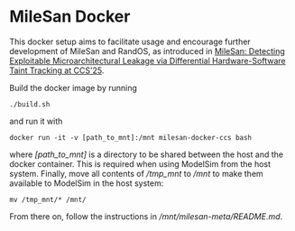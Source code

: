 # MileSan Docker
This docker setup aims to facilitate usage and encourage further development of MileSan and RandOS, as introduced in [MileSan: Detecting Exploitable Microarchitectural Leakage via Differential Hardware-Software Taint Tracking at CCS'25](https://comsec-files.ethz.ch/papers/milesan_ccs25.pdf).

Build the docker image by running
```
./build.sh
```
and run it with
```
docker run -it -v [path_to_mnt]:/mnt milesan-docker-ccs bash
```
where *[path_to_mnt]* is a directory to be shared between the host and the docker container. This is required when using ModelSim from the host system.
Finally, move all contents of */tmp_mnt* to */mnt* to make them available to ModelSim in the host system:
```
mv /tmp_mnt/* /mnt/
```
From there on, follow the instructions in */mnt/milesan-meta/README.md*.

